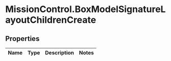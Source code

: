 # MissionControl.BoxModelSignatureLayoutChildrenCreate

## Properties
Name | Type | Description | Notes
------------ | ------------- | ------------- | -------------
